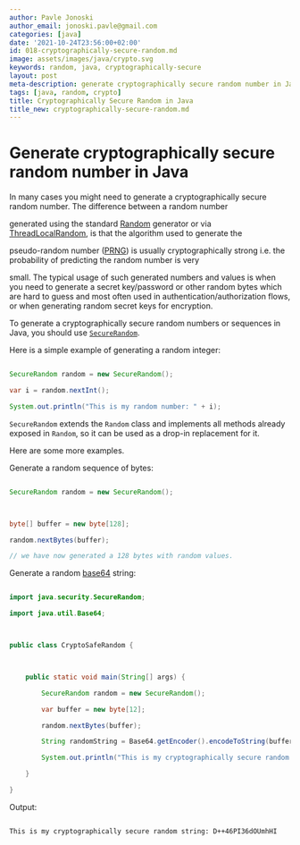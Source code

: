 ```yaml
---
author: Pavle Jonoski
author_email: jonoski.pavle@gmail.com
categories: [java]
date: '2021-10-24T23:56:00+02:00'
id: 018-cryptographically-secure-random.md
image: assets/images/java/crypto.svg
keywords: random, java, cryptographically-secure
layout: post
meta-description: generate cryptographically secure random number in Java
tags: [java, random, crypto]
title: Cryptographically Secure Random in Java
title_new: cryptographically-secure-random.md
---
```




# Generate cryptographically secure random number in Java



In many cases you might need to generate a cryptographically secure random number. The difference between a random number

generated using the standard [Random](https://docs.oracle.com/javase/8/docs/api/java/util/Random.html) generator or via [ThreadLocalRandom](https://docs.oracle.com/javase/8/docs/api/java/util/concurrent/ThreadLocalRandom.html), is that the algorithm used to generate the

pseudo-random number ([PRNG](https://en.wikipedia.org/wiki/Pseudorandom_number_generator)) is usually cryptographically strong i.e. the probability of predicting the random number is very

small. The typical usage of such generated numbers and values is when you need to generate a secret key/password or other random bytes which are hard to guess and most often used in authentication/authorization flows, or when generating random secret keys for encryption.



To generate a cryptographically secure random numbers or sequences in Java, you should use [`SecureRandom`](https://docs.oracle.com/javase/8/docs/api/java/security/SecureRandom.html).



Here is a simple example of generating a random integer:



```java

SecureRandom random = new SecureRandom();

var i = random.nextInt();

System.out.println("This is my random number: " + i);

```

`SecureRandom` extends the `Random` class and implements all methods already exposed in `Random`, so it can be used as a drop-in replacement for it.



Here are some more examples.



Generate a random sequence of bytes:



```java

SecureRandom random = new SecureRandom();



byte[] buffer = new byte[128];

random.nextBytes(buffer);

// we have now generated a 128 bytes with random values.

```



Generate a random [base64](https://en.wikipedia.org/wiki/Base64) string:



```java

import java.security.SecureRandom;

import java.util.Base64;



public class CryptoSafeRandom {



    public static void main(String[] args) {

        SecureRandom random = new SecureRandom();

        var buffer = new byte[12];

        random.nextBytes(buffer);

        String randomString = Base64.getEncoder().encodeToString(buffer);

        System.out.println("This is my cryptographically secure random string: " + randomString);

    }

}

```



Output:

```

This is my cryptographically secure random string: D++46PI36dOUmhHI

```